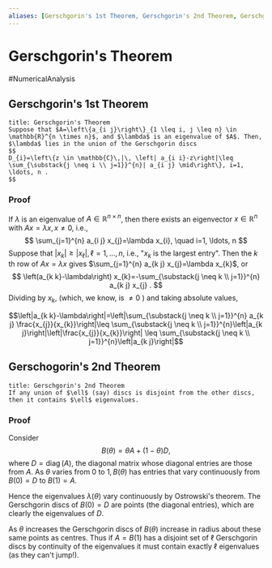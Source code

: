 ```yaml
---
aliases: [Gerschgorin's 1st Theorem, Gerschgorin's 2nd Theorem, Gerschgorin]
---
```

# Gerschgorin's Theorem
#NumericalAnalysis 

## Gerschgorin's 1st Theorem
```ad-theorem
title: Gerschgorin's Theorem
Suppose that $A=\left\{a_{i j}\right\}_{1 \leq i, j \leq n} \in \mathbb{R}^{n \times n}$, and $\lambda$ is an eigenvalue of $A$. Then, $\lambda$ lies in the union of the Gerschgorin discs
$$
D_{i}=\left\{z \in \mathbb{C}\,|\, \left| a_{i i}-z\right|\leq \sum_{\substack{j \neq i \\ j=1}}^{n}| a_{i j} \mid\right\}, i=1, \ldots, n .
$$
```
### Proof
If $\lambda$ is an eigenvalue of $A \in \mathbb{R}^{n \times n}$, then there exists an eigenvector $x \in \mathbb{R}^{n}$ with $A x=\lambda x, x \neq 0$, i.e.,
$$
\sum_{j=1}^{n} a_{i j} x_{j}=\lambda x_{i}, \quad i=1, \ldots, n
$$
Suppose that $\left|x_{k}\right| \geq\left|x_{\ell}\right|, \ell=1, \ldots, n$, i.e., "$x_{k}$ is the largest entry".
Then the $k$ th row of $A x=\lambda x$ gives $\sum_{j=1}^{n} a_{k j} x_{j}=\lambda x_{k}$, or
$$
\left(a_{k k}-\lambda\right) x_{k}=-\sum_{\substack{j \neq k \\ j=1}}^{n} a_{k j} x_{j} .
$$
Dividing by $x_{k}$, (which, we know, is $\neq 0$ ) and taking absolute values,

$$\left|a_{k k}-\lambda\right|=\left|\sum_{\substack{j \neq k \\ j=1}}^{n} a_{k j} \frac{x_{j}}{x_{k}}\right|\leq \sum_{\substack{j \neq k \\ j=1}}^{n}\left|a_{k j}\right|\left|\frac{x_{j}}{x_{k}}\right| \leq \sum_{\substack{j \neq k \\ j=1}}^{n}\left|a_{k j}\right|$$

## Gerschogorin's 2nd Theorem
```ad-theorem
title: Gerschgorin's 2nd Theorem
If any union of $\ell$ (say) discs is disjoint from the other discs, then it contains $\ell$ eigenvalues.
```

### Proof
Consider $$B(\theta)=\theta A+(1-\theta) D,$$where $D=\operatorname{diag}(A)$, the diagonal matrix whose diagonal entries are those from $A$. As $\theta$ varies from 0 to $1, B(\theta)$ has entries that vary continuously from $B(0)=D$ to $B(1)=A$.

Hence the eigenvalues $\lambda(\theta)$ vary continuously by Ostrowski's theorem. The Gerschgorin discs of $B(0)=D$ are points (the diagonal entries), which are clearly the eigenvalues of $D$.

As $\theta$ increases the Gerschgorin discs of $B(\theta)$ increase in radius about these same points as centres. Thus if $A=B(1)$ has a disjoint set of $\ell$ Gerschgorin discs by continuity of the eigenvalues it must contain exactly $\ell$ eigenvalues (as they can't jump!).